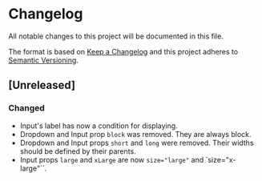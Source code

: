 # Changelog

All notable changes to this project will be documented in this file.

The format is based on [Keep a Changelog](http://keepachangelog.com/en/1.0.0/)
and this project adheres to [Semantic Versioning](http://semver.org/spec/v2.0.0.html).

## [Unreleased]
### Changed
- Input's label has now a condition for displaying.
- Dropdown and Input prop `block` was removed. They are always block.
- Dropdown and Input props `short` and `long` were removed. Their widths should be defined by their parents.
- Input props `large` and `xLarge` are now `size="large"` and `size="x-large"``.
